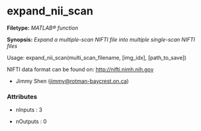 # expand_nii_scan

**Filetype:** _MATLAB&reg; function_

**Synopsis:** _Expand a multiple-scan NIFTI file into multiple single-scan NIFTI files_

Usage: expand_nii_scan(multi_scan_filename, [img_idx], [path_to_save])

NIFTI data format can be found on: http://nifti.nimh.nih.gov

- Jimmy Shen (jimmy@rotman-baycrest.on.ca)


### Attributes


- nInputs : 3

- nOutputs : 0
